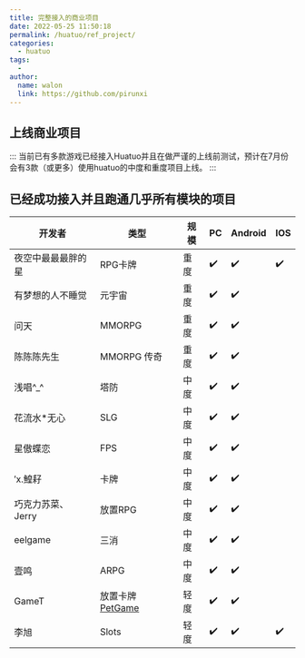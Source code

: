 ```yaml
---
title: 完整接入的商业项目
date: 2022-05-25 11:50:18
permalink: /huatuo/ref_project/
categories:
  - huatuo
tags:
  - 
author: 
  name: walon
  link: https://github.com/pirunxi
---
```


## 上线商业项目

:::
当前已有多款游戏已经接入Huatuo并且在做严谨的上线前测试，预计在7月份会有3款（或更多）使用huatuo的中度和重度项目上线。
:::

## 已经成功接入并且跑通几乎所有模块的项目

| 开发者| 类型 |规模 | PC | Android | IOS|
| - |-|-| - | - | - |
|夜空中最最最胖的星| RPG卡牌| 重度 | :heavy_check_mark: | :heavy_check_mark: | :heavy_check_mark: |
|有梦想的人不睡觉| 元宇宙| 重度| :heavy_check_mark: | :heavy_check_mark:| |
|问天 |MMORPG| 重度 | :heavy_check_mark: | :heavy_check_mark: |  |
|陈陈陈先生|MMORPG 传奇| 重度 | :heavy_check_mark: | :heavy_check_mark: |  |
|浅唱^_^| 塔防 | 中度 | :heavy_check_mark: | :heavy_check_mark: | |
| 花流水*无心 | SLG |中度| :heavy_check_mark: | :heavy_check_mark: | |
|星傲蝶恋| FPS | 中度 | :heavy_check_mark: | :heavy_check_mark: ||
|′х.鰉耔| 卡牌 | 中度 | :heavy_check_mark: | :heavy_check_mark: ||
|巧克力苏菜、 Jerry |放置RPG|中度|:heavy_check_mark: | :heavy_check_mark: ||
|eelgame| 三消| 中度| :heavy_check_mark: | :heavy_check_mark: ||
| 壹鸣| ARPG | 中度 | :heavy_check_mark: | :heavy_check_mark: ||
|GameT | 放置卡牌 [PetGame](https://www.bilibili.com/video/BV1wF411j7bT)|轻度| :heavy_check_mark: | :heavy_check_mark: ||
|李旭| Slots| 轻度 | :heavy_check_mark: | :heavy_check_mark: | :heavy_check_mark: |
